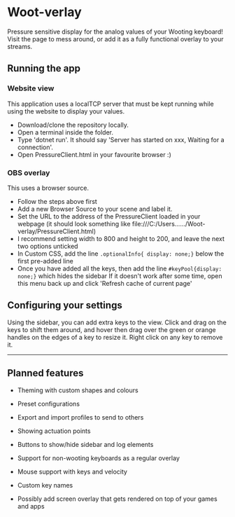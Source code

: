 # Woot-verlay
Pressure sensitive display for the analog values of your Wooting keyboard! Visit the page to mess around, or add it as a fully functional overlay to your streams.

## Running the app
### Website view
This application uses a localTCP server that must be kept running while using the website to display your values.
- Download/clone the repository locally.
- Open a terminal inside the folder.
- Type 'dotnet run'. It should say 'Server has started on xxx, Waiting for a connection'.
- Open PressureClient.html in your favourite browser :)

### OBS overlay
This uses a browser source.
- Follow the steps above first
- Add a new Browser Source to your scene and label it.
- Set the URL to the address of the PressureClient loaded in your webpage (it should look something like file:///C:/Users....../Woot-verlay/PressureClient.html)
- I recommend setting width to 800 and height to 200, and leave the next two options unticked
- In Custom CSS, add the line `.optionalInfo{ display: none;}` below the first pre-added line
- Once you have added all the keys, then add the line `#keyPool{display: none;}` which hides the sidebar
If it doesn't work after some time, open this menu back up and click 'Refresh cache of current page'

## Configuring your settings
Using the sidebar, you can add extra keys to the view. 
Click and drag on the keys to shift them around, and hover then drag over the green or orange handles on the edges of a key to resize it.
Right click on any key to remove it.



---

## Planned features
- Theming with custom shapes and colours
- Preset configurations
- Export and import profiles to send to others
- Showing actuation points
- Buttons to show/hide sidebar and log elements
- Support for non-wooting keyboards as a regular overlay
- Mouse support with keys and velocity
- Custom key names

- Possibly add screen overlay that gets rendered on top of your games and apps




